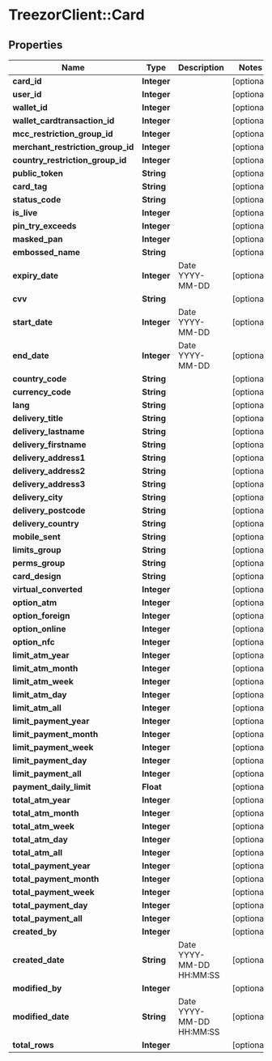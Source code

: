 # TreezorClient::Card

## Properties
Name | Type | Description | Notes
------------ | ------------- | ------------- | -------------
**card_id** | **Integer** |  | [optional] 
**user_id** | **Integer** |  | [optional] 
**wallet_id** | **Integer** |  | [optional] 
**wallet_cardtransaction_id** | **Integer** |  | [optional] 
**mcc_restriction_group_id** | **Integer** |  | [optional] 
**merchant_restriction_group_id** | **Integer** |  | [optional] 
**country_restriction_group_id** | **Integer** |  | [optional] 
**public_token** | **String** |  | [optional] 
**card_tag** | **String** |  | [optional] 
**status_code** | **String** |  | [optional] 
**is_live** | **Integer** |  | [optional] 
**pin_try_exceeds** | **Integer** |  | [optional] 
**masked_pan** | **Integer** |  | [optional] 
**embossed_name** | **String** |  | [optional] 
**expiry_date** | **Integer** | Date YYYY-MM-DD | [optional] 
**cvv** | **String** |  | [optional] 
**start_date** | **Integer** | Date YYYY-MM-DD | [optional] 
**end_date** | **Integer** | Date YYYY-MM-DD | [optional] 
**country_code** | **String** |  | [optional] 
**currency_code** | **String** |  | [optional] 
**lang** | **String** |  | [optional] 
**delivery_title** | **String** |  | [optional] 
**delivery_lastname** | **String** |  | [optional] 
**delivery_firstname** | **String** |  | [optional] 
**delivery_address1** | **String** |  | [optional] 
**delivery_address2** | **String** |  | [optional] 
**delivery_address3** | **String** |  | [optional] 
**delivery_city** | **String** |  | [optional] 
**delivery_postcode** | **String** |  | [optional] 
**delivery_country** | **String** |  | [optional] 
**mobile_sent** | **String** |  | [optional] 
**limits_group** | **String** |  | [optional] 
**perms_group** | **String** |  | [optional] 
**card_design** | **String** |  | [optional] 
**virtual_converted** | **Integer** |  | [optional] 
**option_atm** | **Integer** |  | [optional] 
**option_foreign** | **Integer** |  | [optional] 
**option_online** | **Integer** |  | [optional] 
**option_nfc** | **Integer** |  | [optional] 
**limit_atm_year** | **Integer** |  | [optional] 
**limit_atm_month** | **Integer** |  | [optional] 
**limit_atm_week** | **Integer** |  | [optional] 
**limit_atm_day** | **Integer** |  | [optional] 
**limit_atm_all** | **Integer** |  | [optional] 
**limit_payment_year** | **Integer** |  | [optional] 
**limit_payment_month** | **Integer** |  | [optional] 
**limit_payment_week** | **Integer** |  | [optional] 
**limit_payment_day** | **Integer** |  | [optional] 
**limit_payment_all** | **Integer** |  | [optional] 
**payment_daily_limit** | **Float** |  | [optional] 
**total_atm_year** | **Integer** |  | [optional] 
**total_atm_month** | **Integer** |  | [optional] 
**total_atm_week** | **Integer** |  | [optional] 
**total_atm_day** | **Integer** |  | [optional] 
**total_atm_all** | **Integer** |  | [optional] 
**total_payment_year** | **Integer** |  | [optional] 
**total_payment_month** | **Integer** |  | [optional] 
**total_payment_week** | **Integer** |  | [optional] 
**total_payment_day** | **Integer** |  | [optional] 
**total_payment_all** | **Integer** |  | [optional] 
**created_by** | **Integer** |  | [optional] 
**created_date** | **String** | Date YYYY-MM-DD HH:MM:SS | [optional] 
**modified_by** | **Integer** |  | [optional] 
**modified_date** | **String** | Date YYYY-MM-DD HH:MM:SS | [optional] 
**total_rows** | **Integer** |  | [optional] 


